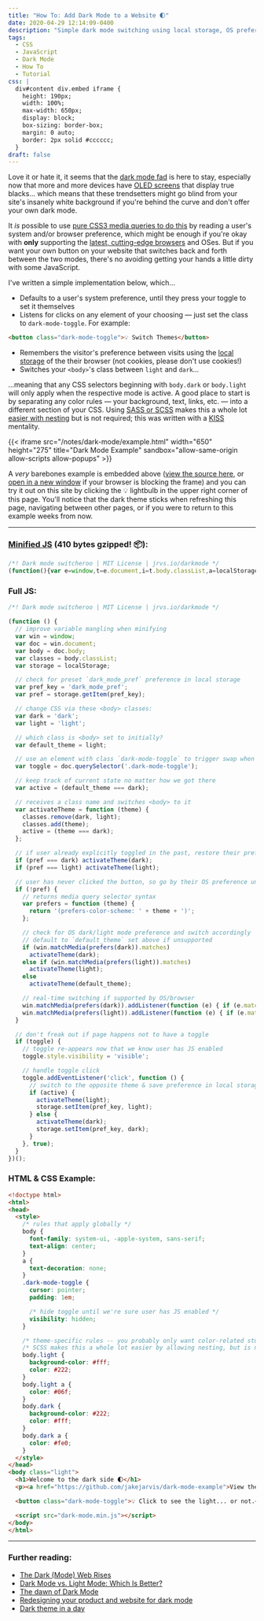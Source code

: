 ```yaml
---
title: "How To: Add Dark Mode to a Website 🌓"
date: 2020-04-29 12:14:09-0400
description: "Simple dark mode switching using local storage, OS preference detection, and minimal JavaScript."
tags:
  - CSS
  - JavaScript
  - Dark Mode
  - How To
  - Tutorial
css: |
  div#content div.embed iframe {
    height: 190px;
    width: 100%;
    max-width: 650px;
    display: block;
    box-sizing: border-box;
    margin: 0 auto;
    border: 2px solid #cccccc;
  }
draft: false
---
```


Love it or hate it, it seems that the [dark mode fad](https://en.wikipedia.org/wiki/Light-on-dark_color_scheme) is here to stay, especially now that more and more devices have [OLED screens](https://www.macrumors.com/2019/10/21/ios-13-dark-mode-extends-iphone-battery-life/) that display true blacks... which means that these trendsetters might go blind from your site's insanely white background if you're behind the curve and don't offer your own dark mode.

It _is_ possible to use [pure CSS3 media queries to do this](https://css-tricks.com/dark-modes-with-css/) by reading a user's system and/or browser preference, which might be enough if you're okay with **only** supporting the [latest, cutting-edge browsers](https://caniuse.com/#feat=prefers-color-scheme) and OSes. But if you want your own button on your website that switches back and forth between the two modes, there's no avoiding getting your hands a little dirty with some JavaScript.

I've written a simple implementation below, which...

- Defaults to a user's system preference, until they press your toggle to set it themselves
- Listens for clicks on any element of your choosing — just set the class to `dark-mode-toggle`. For example:

```html {linenos=false}
<button class="dark-mode-toggle">💡 Switch Themes</button>
```

- Remembers the visitor's preference between visits using the [local storage](https://www.w3schools.com/html/html5_webstorage.asp) of the their browser (not cookies, please don't use cookies!)
- Switches your `<body>`'s class between `light` and `dark`...

...meaning that any CSS selectors beginning with `body.dark` or `body.light` will only apply when the respective mode is active. A good place to start is by separating any color rules — your background, text, links, etc. — into a different section of your CSS. Using [SASS or SCSS](https://sass-lang.com/) makes this a whole lot [easier with nesting](https://sass-lang.com/guide#topic-3) but is not required; this was written with a [KISS](https://getyarn.io/yarn-clip/embed/eed08f4f-d1c9-4cc0-b041-f280a5dbf0a5?autoplay=false) mentality.

{{< iframe src="/notes/dark-mode/example.html" width="650" height="275" title="Dark Mode Example" sandbox="allow-same-origin allow-scripts allow-popups" >}}

A _very_ barebones example is embedded above ([view the source here](https://github.com/jakejarvis/dark-mode-example), or [open in a new window](/notes/dark-mode/example.html) if your browser is blocking the frame) and you can try it out on this site by clicking the 💡 lightbulb in the upper right corner of this page. You'll notice that the dark theme sticks when refreshing this page, navigating between other pages, or if you were to return to this example weeks from now.

---

### [Minified JS](https://raw.githubusercontent.com/jakejarvis/dark-mode-example/gh-pages/dark-mode.min.js) (410 bytes gzipped! 📦):

<!-- prettier-ignore -->
```js
/*! Dark mode switcheroo | MIT License | jrvs.io/darkmode */
(function(){var e=window,t=e.document,i=t.body.classList,a=localStorage,c="dark_mode_pref",d=a.getItem(c),n="dark",o="light",r=o,s=t.querySelector(".dark-mode-toggle"),m=r===n,l=function(e){i.remove(n,o);i.add(e);m=e===n};d===n&&l(n);d===o&&l(o);if(!d){var f=function(e){return"(prefers-color-scheme: "+e+")"};e.matchMedia(f(n)).matches?l(n):e.matchMedia(f(o)).matches?l(o):l(r);e.matchMedia(f(n)).addListener((function(e){e.matches&&l(n)}));e.matchMedia(f(o)).addListener((function(e){e.matches&&l(o)}))}if(s){s.style.visibility="visible";s.addEventListener("click",(function(){if(m){l(o);a.setItem(c,o)}else{l(n);a.setItem(c,n)}}),!0)}})();
```

### Full JS:

<!-- prettier-ignore -->
```js
/*! Dark mode switcheroo | MIT License | jrvs.io/darkmode */

(function () {
  // improve variable mangling when minifying
  var win = window;
  var doc = win.document;
  var body = doc.body;
  var classes = body.classList;
  var storage = localStorage;

  // check for preset `dark_mode_pref` preference in local storage
  var pref_key = 'dark_mode_pref';
  var pref = storage.getItem(pref_key);

  // change CSS via these <body> classes:
  var dark = 'dark';
  var light = 'light';

  // which class is <body> set to initially?
  var default_theme = light;

  // use an element with class `dark-mode-toggle` to trigger swap when clicked
  var toggle = doc.querySelector('.dark-mode-toggle');

  // keep track of current state no matter how we got there
  var active = (default_theme === dark);

  // receives a class name and switches <body> to it
  var activateTheme = function (theme) {
    classes.remove(dark, light);
    classes.add(theme);
    active = (theme === dark);
  };

  // if user already explicitly toggled in the past, restore their preference
  if (pref === dark) activateTheme(dark);
  if (pref === light) activateTheme(light);

  // user has never clicked the button, so go by their OS preference until/if they do so
  if (!pref) {
    // returns media query selector syntax
    var prefers = function (theme) {
      return '(prefers-color-scheme: ' + theme + ')';
    };

    // check for OS dark/light mode preference and switch accordingly
    // default to `default_theme` set above if unsupported
    if (win.matchMedia(prefers(dark)).matches)
      activateTheme(dark);
    else if (win.matchMedia(prefers(light)).matches)
      activateTheme(light);
    else
      activateTheme(default_theme);

    // real-time switching if supported by OS/browser
    win.matchMedia(prefers(dark)).addListener(function (e) { if (e.matches) activateTheme(dark); });
    win.matchMedia(prefers(light)).addListener(function (e) { if (e.matches) activateTheme(light); });
  }

  // don't freak out if page happens not to have a toggle
  if (toggle) {
    // toggle re-appears now that we know user has JS enabled
    toggle.style.visibility = 'visible';

    // handle toggle click
    toggle.addEventListener('click', function () {
      // switch to the opposite theme & save preference in local storage
      if (active) {
        activateTheme(light);
        storage.setItem(pref_key, light);
      } else {
        activateTheme(dark);
        storage.setItem(pref_key, dark);
      }
    }, true);
  }
})();
```

### HTML & CSS Example:

<!-- prettier-ignore -->
```html
<!doctype html>
<html>
<head>
  <style>
    /* rules that apply globally */
    body {
      font-family: system-ui, -apple-system, sans-serif;
      text-align: center;
    }
    a {
      text-decoration: none;
    }
    .dark-mode-toggle {
      cursor: pointer;
      padding: 1em;

      /* hide toggle until we're sure user has JS enabled */
      visibility: hidden;
    }

    /* theme-specific rules -- you probably only want color-related stuff here */
    /* SCSS makes this a whole lot easier by allowing nesting, but is not required */
    body.light {
      background-color: #fff;
      color: #222;
    }
    body.light a {
      color: #06f;
    }
    body.dark {
      background-color: #222;
      color: #fff;
    }
    body.dark a {
      color: #fe0;
    }
  </style>
</head>
<body class="light">
  <h1>Welcome to the dark side 🌓</h1>
  <p><a href="https://github.com/jakejarvis/dark-mode-example">View the source code.</a></p>

  <button class="dark-mode-toggle">💡 Click to see the light... or not.</button>

  <script src="dark-mode.min.js"></script>
</body>
</html>
```

---

### Further reading:

- [The Dark (Mode) Web Rises](https://charlesrt.uk/blog/the-dark-web-rises/)
- [Dark Mode vs. Light Mode: Which Is Better?](https://www.nngroup.com/articles/dark-mode/)
- [The dawn of Dark Mode](https://uxdesign.cc/the-dawn-of-dark-mode-9636d1c9bcf0)
- [Redesigning your product and website for dark mode](https://stuffandnonsense.co.uk/blog/redesigning-your-product-and-website-for-dark-mode)
- [Dark theme in a day](https://medium.com/@mwichary/dark-theme-in-a-day-3518dde2955a)
